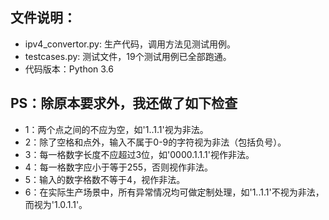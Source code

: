 ## 文件说明：
- ipv4_convertor.py: 生产代码，调用方法见测试用例。
- testcases.py: 测试文件，19个测试用例已全部跑通。
- 代码版本：Python 3.6 

## PS：除原本要求外，我还做了如下检查
- 1：两个点之间的不应为空，如'1..1.1'视为非法。
- 2：除了空格和点外，输入不属于0-9的字符视为非法（包括负号）。
- 3：每一格数字长度不应超过3位，如'0000.1.1.1'视作非法。
- 4：每一格数字应小于等于255，否则视作非法。
- 5：输入的数字格数不等于4，视作非法。
- 6：在实际生产场景中，所有异常情况均可做定制处理，如'1..1.1'不视为非法，而视为'1.0.1.1'。